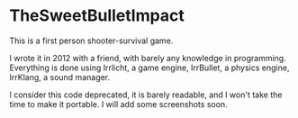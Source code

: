 # TheSweetBulletImpact

This is a first person shooter-survival game.

I wrote it in 2012 with a friend, with barely any knowledge in programming. 
Everything is done using Irrlicht, a game engine, IrrBullet, a physics engine, IrrKlang, a sound manager.

I consider this code deprecated, it is barely readable, and I won't take the time to make it portable.
I will add some screenshots soon. 

